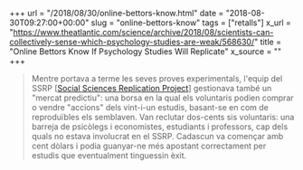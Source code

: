 +++
url = "/2018/08/30/online-bettors-know.html"
date = "2018-08-30T09:27:00+00:00"
slug = "online-bettors-know"
tags = ["retalls"]
x_url = "https://www.theatlantic.com/science/archive/2018/08/scientists-can-collectively-sense-which-psychology-studies-are-weak/568630/"
title = "Online Bettors Know If Psychology Studies Will Replicate"
x_source = ""
+++


> Mentre portava a terme les seves proves experimentals, l'equip del SSRP [[Social Sciences Replication Project](http://www.socialsciencesreplicationproject.com/)] gestionava també un "mercat predictiu": una borsa en la qual els voluntaris podien comprar o vendre "accions" dels vint-i-un estudis, basant-se en com de reproduïbles els semblaven. Van reclutar dos-cents sis voluntaris: una barreja de psicòlegs i economistes, estudiants i professors, cap dels quals no estava involucrat en el SSRP. Cadascun va començar amb cent dòlars i podia guanyar-ne més apostant correctament per estudis que eventualment tinguessin èxit.

